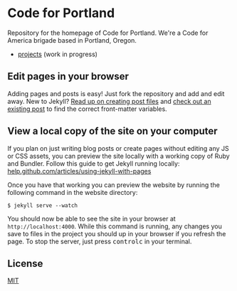 # Code for Portland

Repository for the homepage of Code for Portland. We're a Code for America brigade based in Portland, Oregon.

- [projects](projects/index.md) (work in progress)

## Edit pages in your browser

Adding pages and posts is easy! Just fork the repository and add and edit away. New to Jekyll?  [Read up on creating post files](http://jekyllrb.com/docs/posts/#creating-post-files) and [check out an existing post](_posts/2014-06-03-ndoch-wrap-up.md) to find the correct front-matter variables.

## View a local copy of the site on your computer

If you plan on just writing blog posts or create pages without editing any JS or CSS assets, you can preview the site locally with a working copy of Ruby and Bundler. Follow this guide to get Jekyll running locally: [help.github.com/articles/using-jekyll-with-pages](https://help.github.com/articles/using-jekyll-with-pages#installing-jekyll)

Once you have that working you can preview the website by running the following command in the website directory:

```
$ jekyll serve --watch
```

You should now be able to see the site in your browser at `http://localhost:4000`. While this command is running, any changes you save to files in the project you should up in your browser if you refresh the page. To stop the server, just press <kbd>control</kbd><kbd>c</kbd> in your terminal.

## License

[MIT](LICENSE)
